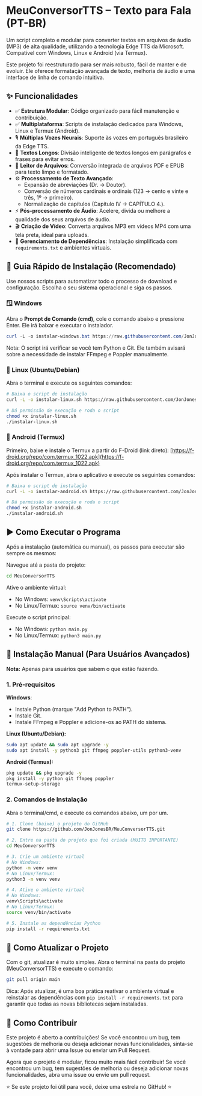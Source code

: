 # MeuConversorTTS – Texto para Fala (PT-BR)

Um script completo e modular para converter textos em arquivos de áudio (MP3) de alta qualidade, utilizando a tecnologia Edge TTS da Microsoft. Compatível com Windows, Linux e Android (via Termux).

Este projeto foi reestruturado para ser mais robusto, fácil de manter e de evoluir. Ele oferece formatação avançada de texto, melhoria de áudio e uma interface de linha de comando intuitiva.

## ✨ Funcionalidades

- ✅ **Estrutura Modular**: Código organizado para fácil manutenção e contribuição.
- ✅ **Multiplataforma**: Scripts de instalação dedicados para Windows, Linux e Termux (Android).
- 🎙️ **Múltiplas Vozes Neurais**: Suporte às vozes em português brasileiro da Edge TTS.
- 📜 **Textos Longos**: Divisão inteligente de textos longos em parágrafos e frases para evitar erros.
- 📄 **Leitor de Arquivos**: Conversão integrada de arquivos PDF e EPUB para texto limpo e formatado.
- ⚙️ **Processamento de Texto Avançado**:
  - Expansão de abreviações (Dr. → Doutor).
  - Conversão de números cardinais e ordinais (123 → cento e vinte e três, 1º → primeiro).
  - Normalização de capítulos (Capítulo IV → CAPÍTULO 4.).
- ⚡ **Pós-processamento de Áudio**: Acelere, divida ou melhore a qualidade dos seus arquivos de áudio.
- 🎬 **Criação de Vídeo**: Converta arquivos MP3 em vídeos MP4 com uma tela preta, ideal para uploads.
- 🔧 **Gerenciamento de Dependências**: Instalação simplificada com `requirements.txt` e ambientes virtuais.

## 🚀 Guia Rápido de Instalação (Recomendado)

Use nossos scripts para automatizar todo o processo de download e configuração. Escolha o seu sistema operacional e siga os passos.

### 🪟 Windows

Abra o **Prompt de Comando (cmd)**, cole o comando abaixo e pressione Enter. Ele irá baixar e executar o instalador.

```powershell
curl -L -o instalar-windows.bat https://raw.githubusercontent.com/JonJonesBR/MeuConversorTTS/main/instalar-windows.bat && instalar-windows.bat
```

Nota: O script irá verificar se você tem Python e Git. Ele também avisará sobre a necessidade de instalar FFmpeg e Poppler manualmente.

### 🐧 Linux (Ubuntu/Debian)

Abra o terminal e execute os seguintes comandos:

```bash
# Baixa o script de instalação
curl -L -o instalar-linux.sh https://raw.githubusercontent.com/JonJonesBR/MeuConversorTTS/main/instalar-linux.sh

# Dá permissão de execução e roda o script
chmod +x instalar-linux.sh
./instalar-linux.sh
```

### 📱 Android (Termux)

Primeiro, baixe e instale o Termux a partir do F-Droid (link direto): [https://f-droid.org/repo/com.termux_1022.apk](https://f-droid.org/repo/com.termux_1022.apk)

Após instalar o Termux, abra o aplicativo e execute os seguintes comandos:

```bash
# Baixa o script de instalação
curl -L -o instalar-android.sh https://raw.githubusercontent.com/JonJonesBR/MeuConversorTTS/main/instalar-android.sh

# Dá permissão de execução e roda o script
chmod +x instalar-android.sh
./instalar-android.sh
```

## ▶️ Como Executar o Programa

Após a instalação (automática ou manual), os passos para executar são sempre os mesmos:

Navegue até a pasta do projeto:

```bash
cd MeuConversorTTS
```

Ative o ambiente virtual:

- No Windows: `venv\Scripts\activate`
- No Linux/Termux: `source venv/bin/activate`

Execute o script principal:

- No Windows: `python main.py`
- No Linux/Termux: `python3 main.py`

## 🔧 Instalação Manual (Para Usuários Avançados)

**Nota:** Apenas para usuários que sabem o que estão fazendo.

### 1. Pré-requisitos

**Windows**:

- Instale Python (marque "Add Python to PATH").
- Instale Git.
- Instale FFmpeg e Poppler e adicione-os ao PATH do sistema.

**Linux (Ubuntu/Debian):**

```bash
sudo apt update && sudo apt upgrade -y
sudo apt install -y python3 git ffmpeg poppler-utils python3-venv
```

**Android (Termux):**

```bash
pkg update && pkg upgrade -y
pkg install -y python git ffmpeg poppler
termux-setup-storage
```

### 2. Comandos de Instalação

Abra o terminal/cmd, e execute os comandos abaixo, um por um.

```bash
# 1. Clone (baixe) o projeto do GitHub
git clone https://github.com/JonJonesBR/MeuConversorTTS.git

# 2. Entre na pasta do projeto que foi criada (MUITO IMPORTANTE)
cd MeuConversorTTS

# 3. Crie um ambiente virtual
# No Windows:
python -m venv venv
# No Linux/Termux:
python3 -m venv venv

# 4. Ative o ambiente virtual
# No Windows:
venv\Scripts\activate
# No Linux/Termux:
source venv/bin/activate

# 5. Instale as dependências Python
pip install -r requirements.txt
```

## 🔄 Como Atualizar o Projeto

Com o git, atualizar é muito simples. Abra o terminal na pasta do projeto (MeuConversorTTS) e execute o comando:

```bash
git pull origin main
```

Dica: Após atualizar, é uma boa prática reativar o ambiente virtual e reinstalar as dependências com `pip install -r requirements.txt` para garantir que todas as novas bibliotecas sejam instaladas.

## 🤝 Como Contribuir

Este projeto é aberto a contribuições! Se você encontrou um bug, tem sugestões de melhoria ou deseja adicionar novas funcionalidades, sinta-se à vontade para abrir uma Issue ou enviar um Pull Request.

Agora que o projeto é modular, ficou muito mais fácil contribuir! Se você encontrou um bug, tem sugestões de melhoria ou deseja adicionar novas funcionalidades, abra uma issue ou envie um pull request.

⭐ Se este projeto foi útil para você, deixe uma estrela no GitHub! ⭐